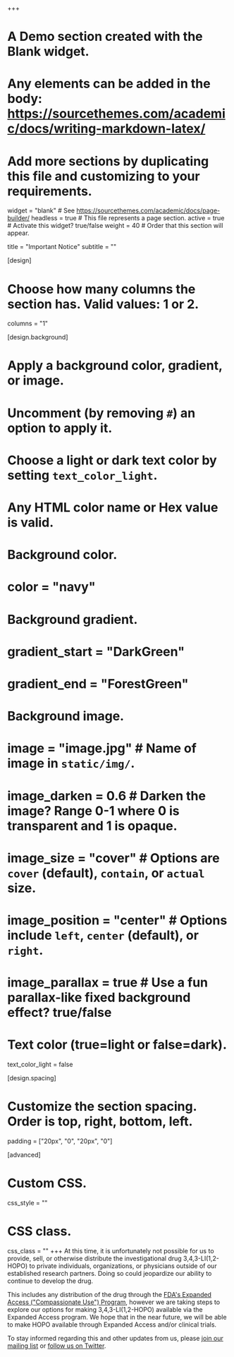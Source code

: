 +++
# A Demo section created with the Blank widget.
# Any elements can be added in the body: https://sourcethemes.com/academic/docs/writing-markdown-latex/
# Add more sections by duplicating this file and customizing to your requirements.

widget = "blank"  # See https://sourcethemes.com/academic/docs/page-builder/
headless = true  # This file represents a page section.
active = true  # Activate this widget? true/false
weight = 40  # Order that this section will appear.

title = "Important Notice"
subtitle = ""

[design]
  # Choose how many columns the section has. Valid values: 1 or 2.
  columns = "1"

[design.background]
  # Apply a background color, gradient, or image.
  #   Uncomment (by removing `#`) an option to apply it.
  #   Choose a light or dark text color by setting `text_color_light`.
  #   Any HTML color name or Hex value is valid.

  # Background color.
  # color = "navy"

  # Background gradient.
  # gradient_start = "DarkGreen"
  # gradient_end = "ForestGreen"

  # Background image.
  # image = "image.jpg"  # Name of image in `static/img/`.
  # image_darken = 0.6  # Darken the image? Range 0-1 where 0 is transparent and 1 is opaque.
  # image_size = "cover"  #  Options are `cover` (default), `contain`, or `actual` size.
  # image_position = "center"  # Options include `left`, `center` (default), or `right`.
  # image_parallax = true  # Use a fun parallax-like fixed background effect? true/false

  # Text color (true=light or false=dark).
  text_color_light = false

[design.spacing]
  # Customize the section spacing. Order is top, right, bottom, left.
  padding = ["20px", "0", "20px", "0"]

[advanced]
 # Custom CSS.
 css_style = ""

 # CSS class.
 css_class = ""
+++
At this time, it is unfortunately not possible for us to provide, sell, or otherwise distribute the investigational drug 3,4,3-LI(1,2-HOPO) to private individuals, organizations, or physicians outside of our established research partners. Doing so could jeopardize our ability to continue to develop the drug.

This includes any distribution of the drug through the [FDA's Expanded Access ("Compassionate Use") Program](https://www.fda.gov/news-events/public-health-focus/expanded-access), however we are taking steps to explore our options for making 3,4,3-LI(1,2-HOPO) available via the Expanded Access program. We hope that in the near future, we will be able to make HOPO available through Expanded Access and/or clinical trials.

To stay informed regarding this and other updates from us, please [join our mailing list](../#contact) or [follow us on Twitter](https://www.twitter.com/hopotx).
